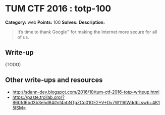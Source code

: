 # TUM CTF 2016 : totp-100

**Category:** web
**Points:** 100
**Solves:**
**Description:**

> It’s time to thank Google™ for making the Internet more secure for all of us.

## Write-up

(TODO)

## Other write-ups and resources

* http://sdann-dev.blogspot.com/2016/10/tum-ctf-2016-totp-writeup.html
* https://paste.trollab.org/?86b1d6bd3b3e5d84#nf4nbNTgZCo01OE2+V+Dv7W116lWddbLswb+4K15ISM=
